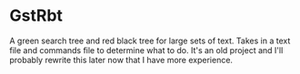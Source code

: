 # GstRbt
A green search tree and red black tree for large sets of text. Takes in a text file and commands file to determine what to do. It's an old project and I'll probably rewrite this later now that I have more experience.
